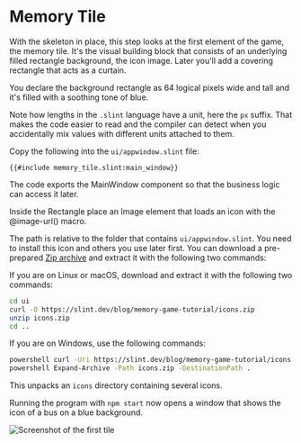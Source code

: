 <!-- Copyright © SixtyFPS GmbH <info@slint.dev> ; SPDX-License-Identifier: MIT -->

# Memory Tile

With the skeleton in place, this step looks at the first element of the game, the memory tile. It's the
visual building block that consists of an underlying filled rectangle background, the icon image. Later you'll add a
covering rectangle that acts as a curtain.

You declare the background rectangle as 64 logical pixels wide and tall
and it's filled with a soothing tone of blue.

Note how lengths in the `.slint` language have a unit, here
the `px` suffix. That makes the code easier to read and the compiler can detect when you accidentally
mix values with different units attached to them.

Copy the following into the `ui/appwindow.slint` file:

```slint
{{#include memory_tile.slint:main_window}}
```

The code exports the <span class="hljs-title">MainWindow</span> component so that the business logic can access it later.

Inside the <span class="hljs-built_in">Rectangle</span> place an <span class="hljs-built_in">Image</span> element that
loads an icon with the <span class="hljs-built_in">@image-url()</span> macro.

The path is relative to the folder that contains `ui/appwindow.slint`. You need to install this icon and others you use later first. You can download a pre-prepared
[Zip archive](https://slint.dev/blog/memory-game-tutorial/icons.zip) and extract it with the
following two commands:

If you are on Linux or macOS, download and extract it with the following two commands:

```sh
cd ui
curl -O https://slint.dev/blog/memory-game-tutorial/icons.zip
unzip icons.zip
cd ..
```

If you are on Windows, use the following commands:

```sh
powershell curl -Uri https://slint.dev/blog/memory-game-tutorial/icons.zip -Outfile icons.zip
powershell Expand-Archive -Path icons.zip -DestinationPath .
```

This unpacks an `icons` directory containing several icons.

Running the program with `npm start` now opens a window that shows the icon of a bus on a
blue background.

![Screenshot of the first tile](https://slint.dev/blog/memory-game-tutorial/memory-tile.png "Memory Tile Screenshot")
